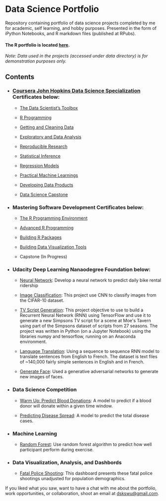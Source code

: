 # Data Science Portfolio
Repository containing portfolio of data science projects completed by me for academic, self learning, and hobby purposes. Presented in the form of iPython Notebooks, and R markdown files (published at RPubs).

#### The R portfolio is located [here](https://rpubs.com/wbgreen405).

_Note: Data used in the projects (accessed under data directory) is for demonstration purposes only._

## Contents

- ###  [Coursera John Hopkins Data Science Specialization](https://www.coursera.org/account/accomplishments/specialization/certificate/QH53TPEFP3WN) Certificates below:

	- [The Data Scientist’s Toolbox ](https://www.coursera.org/account/accomplishments/certificate/A2REMB3T8QAK)
	
	- [R Programming](https://www.coursera.org/account/accomplishments/certificate/QTHCXE9Q3YQ6)
	
	- [Getting and Cleaning Data ](https://www.coursera.org/account/accomplishments/certificate/5PC8KN7FTTMU)
	
	- [Exploratory and Data Analysis ](https://www.coursera.org/account/accomplishments/certificate/Q8SKB44GTJCR)
	
	- [Reproducible Research ](https://www.coursera.org/account/accomplishments/certificate/9BB58SCZ4WBB)
	
	- [Statistical Inference ](https://www.coursera.org/account/accomplishments/certificate/8MB8CY4L5KMR)
	
	- [Regression Models ](https://www.coursera.org/account/accomplishments/certificate/TQ2T69ED6NX8)
	
	- [Practical Machine Learnings ](https://www.coursera.org/account/accomplishments/certificate/8XEADETCA25L)
	
	- [Developing Data Products ](https://www.coursera.org/account/accomplishments/certificate/JA5942KZN8WD)
	
	- [Data Science Capstone ](https://www.coursera.org/account/accomplishments/certificate/VB5EPNZZ3QHK)

- ###  Mastering Software Development Certificates below:

	- [The R Programming Environment ](https://www.coursera.org/account/accomplishments/certificate/T7WPF2EC6PX4)
	
	- [Advanced R Programming ](https://www.coursera.org/account/accomplishments/certificate/85MZ7RR6N7U4)
	
	- [Building R Packages ](https://www.coursera.org/account/accomplishments/certificate/KFB4X5GV56DV)
	
	- [Building Data Visualization Tools ](https://www.coursera.org/account/accomplishments/certificate/7AWZ87CAC6SQ)
	
	-  Capstone (In Progress)
	
- ###  Udacity Deep Learning Nanaodegree Foundation  below:
	
	- [Neural Network](https://github.com/MinuteswithMetrics/DLNF_First-Neural-Network/blob/master/Your%2Bfirst%2Bneural%2Bnetwork.ipynb): Develop a neural network to predict daily bike rental ridership

	- [Image Classification](https://github.com/MinuteswithMetrics/DLNF-Image-Classification/blob/master/dlnd_image_classification.ipynb): This project use CNN to classify images from the CIFAR-10 dataset.
	
	- [TV Script Generation](https://github.com/MinuteswithMetrics/DNLF_Generate_TV_Scripts/blob/master/dlnd_tv_script_generation.ipynb): This project objective to use to build a Recurrent Neural Network (RNN) using TensorFlow and use it to generate a new Simpsons TV script for a scene at Moe's Tavern using part of the Simpsons dataset of scripts from 27 seasons. The project was written in Python (on a Jupyter Notebook) using the libraries numpy and tensorflow, running on an Anaconda environment.	

	- [Language Translation](https://github.com/MinuteswithMetrics/DLNF_Language_Translation/blob/master/dlnd_language_translation.ipynb): Using a sequence to sequence RNN model to translate sentences from English to French. The dataset is text files of ~140,000 fairly simple sentences in English and in French.
	
	- [Generate Face](https://github.com/MinuteswithMetrics/DLNF_Face_Generation/blob/master/dlnd_face_generation.ipynb):  Used a generative adversarial networks to generate new images of faces.
	
- ### Data Science Competition

	- [Warm Up: Predict Blood Donations](https://github.com/MinuteswithMetrics/Data-Science-Portfolio/blob/master/Data%20Competitions/PREDICTING%20BLOOD%20DONATIONS.ipynb): A model to predict if a blood donor will donate within a given time window.
	
	- [Predicting Disease Spread](https://github.com/MinuteswithMetrics/Data-Science-Portfolio/blob/master/Data%20Competitions/DengAI_%20Predicting%20Disease%20Spread%20.ipynb): A model to predict the total disease cases.

- ### Machine Learning 

	- [Random Forest](https://rpubs.com/wbgreen405/226466): Use random forest algorithm to predict how well participant perform during exercise. 
		
- ### Data Visualization, Analysis, and Dashbords

	- [Fatal Police Shooting](https://rpubs.com/wbgreen405/256438): This dashboard presents these fatal police shootings unadjusted for population demographics.
	
If you liked what you saw, want to have a chat with me about the portfolio, work opportunities, or collaboration, shoot an email at dskswu@gmail.com. 
